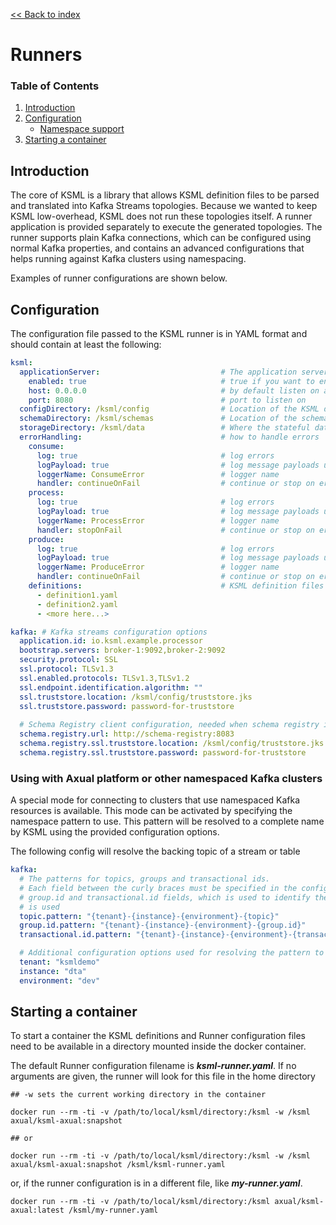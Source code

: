 [<< Back to index](index.md)

# Runners

### Table of Contents
1. [Introduction](#introduction)
2. [Configuration](#configuration)
   - [Namespace support](#using-with-axual-platform-or-other-namespaced-kafka-clusters)
3. [Starting a container](#starting-a-container)

## Introduction

The core of KSML is a library that allows KSML definition files to be parsed and translated into Kafka Streams topologies. Because we wanted to keep KSML low-overhead, KSML does not run these topologies itself. A runner application is provided separately to execute the generated topologies.
The runner supports plain Kafka connections, which can be configured using normal Kafka properties, and contains an advanced configurations that helps running against Kafka clusters using namespacing. 

Examples of runner configurations are shown below.

## Configuration

The configuration file passed to the KSML runner is in YAML format and should contain at least the following:

```yaml
ksml:
  applicationServer:                           # The application server is currently only offering REST querying of state stores
    enabled: true                              # true if you want to enable REST querying of state stores
    host: 0.0.0.0                              # by default listen on all interfaces
    port: 8080                                 # port to listen on
  configDirectory: /ksml/config                # Location of the KSML definitions. Default is the current working directory
  schemaDirectory: /ksml/schemas               # Location of the schema definitions. Default is the config directory
  storageDirectory: /ksml/data                 # Where the stateful data is written. Defaults is the default JVM temp directory
  errorHandling:                               # how to handle errors
    consume:
      log: true                                # log errors
      logPayload: true                         # log message payloads upon error
      loggerName: ConsumeError                 # logger name
      handler: continueOnFail                  # continue or stop on error
    process:
      log: true                                # log errors
      logPayload: true                         # log message payloads upon error
      loggerName: ProcessError                 # logger name
      handler: stopOnFail                      # continue or stop on error
    produce:
      log: true                                # log errors
      logPayload: true                         # log message payloads upon error
      loggerName: ProduceError                 # logger name
      handler: continueOnFail                  # continue or stop on error
    definitions:                               # KSML definition files from the working directory
      - definition1.yaml
      - definition2.yaml
      - <more here...>

kafka: # Kafka streams configuration options 
  application.id: io.ksml.example.processor
  bootstrap.servers: broker-1:9092,broker-2:9092
  security.protocol: SSL
  ssl.protocol: TLSv1.3
  ssl.enabled.protocols: TLSv1.3,TLSv1.2
  ssl.endpoint.identification.algorithm: ""
  ssl.truststore.location: /ksml/config/truststore.jks
  ssl.truststore.password: password-for-truststore
  
  # Schema Registry client configuration, needed when schema registry is used
  schema.registry.url: http://schema-registry:8083
  schema.registry.ssl.truststore.location: /ksml/config/truststore.jks
  schema.registry.ssl.truststore.password: password-for-truststore
```

### Using with Axual platform or other namespaced Kafka clusters

A special mode for connecting to clusters that use namespaced Kafka resources is available. This mode
can be activated by specifying the namespace pattern to use. This pattern will be resolved to a complete
name by KSML using the provided configuration options.

The following config will resolve the backing topic of a stream or table

```yaml
kafka:
  # The patterns for topics, groups and transactional ids.
  # Each field between the curly braces must be specified in the configuration, except the topic,
  # group.id and transactional.id fields, which is used to identify the place where the resource name
  # is used
  topic.pattern: "{tenant}-{instance}-{environment}-{topic}"                       
  group.id.pattern: "{tenant}-{instance}-{environment}-{group.id}"
  transactional.id.pattern: "{tenant}-{instance}-{environment}-{transactional.id}"

  # Additional configuration options used for resolving the pattern to values
  tenant: "ksmldemo"
  instance: "dta"
  environment: "dev"
```

## Starting a container
To start a container the KSML definitions and Runner configuration files need to be available in a directory mounted inside the docker container.

The default Runner configuration filename is **_ksml-runner.yaml_**.
If no arguments are given, the runner will look for this file in the home directory

```
## -w sets the current working directory in the container

docker run --rm -ti -v /path/to/local/ksml/directory:/ksml -w /ksml axual/ksml-axual:snapshot

## or

docker run --rm -ti -v /path/to/local/ksml/directory:/ksml -w /ksml axual/ksml-axual:snapshot /ksml/ksml-runner.yaml
```

or, if the runner configuration is in a different file, like **_my-runner.yaml_**.

```
docker run --rm -ti -v /path/to/local/ksml/directory:/ksml axual/ksml-axual:latest /ksml/my-runner.yaml
```
